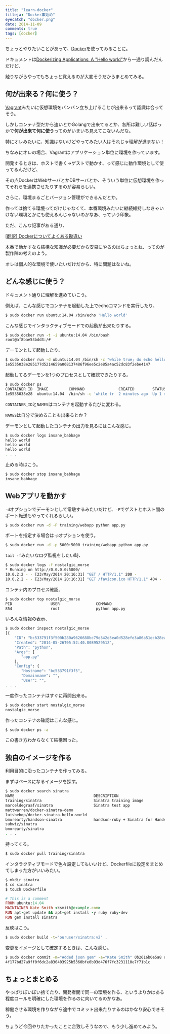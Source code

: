 ```yaml
---
title: "learn-docker"
titleja: "Docker事始め"
eyecatch: "docker.png"
date: 2014-11-09
comments: true
tags: [docker]
---
```


ちょっとやりたいことがあって、[Docker](http://www.docker.com/)を使ってみることに。

ドキュメントは[Dockerizing Applications: A "Hello world"](https://docs.docker.com/userguide/dockerizing/)から一通り読んだんだけど、

触りながらやってもちょっと覚えるのが大変そうだからまとめてみる。

<!-- more -->

## 何が出来る？何に使う？

[Vagrant](https://www.vagrantup.com/)みたいに仮想環境をバンバン立ち上げることが出来るって認識は合ってそう。

しかしコンテナ型だから速いとかGolangで出来てるとか、各所は難しい話ばっかで**何が出来て何に使う**ってのがいまいち見えてこないんだな。

特にオレみたいに、知識はないけどやってみたい人はそれじゃ理解が進まない！

ちなみにオレの場合、Vagrantはアプリケーション単位に環境を作っています。

開発するときは、ホストで書く->ゲストで動かす、って感じに動作環境として使ってるんだけど、

その点DockerはWebサーバとかDBサーバとか、そういう単位に仮想環境を作ってそれらを連携させたりするのが容易らしい。

さらに、環境まるごとバージョン管理ができるんだとか。

作っては捨てる環境ってだけじゃなくて、本番環境みたいに継続維持しなきゃいけない環境とかにも使えるんじゃないのかなあ、っていう印象。

ただ、こんな記事がある通り、

[[翻訳] Dockerについてよくある勘違い](http://techracho.bpsinc.jp/hachi8833/2014_06_16/17982)

本番で動かすなら結構な知識が必要だから安易にやるのはちょっとね、ってのが製作陣の考えのよう。

オレは個人的な環境で使いたいだけだから、特に問題はないね。

## どんな感じに使う？

ドキュメント通りに理解を進めていこう。

例えば、こんな感じでコンテナを起動した上でechoコマンドを実行したり、

``` sh
$ sudo docker run ubuntu:14.04 /bin/echo 'Hello world'
```

こんな感じでインタラクティブモードでの起動が出来たりする。

``` sh
$ sudo docker run -t -i ubuntu:14.04 /bin/bash
root@af8bae53bdd3:/#
```

デーモンとして起動したり、

``` sh
$ sudo docker run -d ubuntu:14.04 /bin/sh -c "while true; do echo hello world; sleep 1; done"
1e5535038e285177d5214659a068137486f96ee5c2e85a4ac52dc83f2ebe4147
```

起動してるデーモンを1つのプロセスとして確認できたりする。

``` sh
$ sudo docker ps
CONTAINER ID  IMAGE         COMMAND               CREATED        STATUS       PORTS NAMES
1e5535038e28  ubuntu:14.04  /bin/sh -c 'while tr  2 minutes ago  Up 1 minute        insane_babbage
```

`CONTAINER_ID`と`NAMES`はコンテナを起動するたびに変わる。

`NAMES`は自分で決めることも出来るとか？

デーモンとして起動したコンテナの出力を見るにはこんな感じ。

``` sh
$ sudo docker logs insane_babbage
hello world
hello world
hello world
. . .
```

止める時はこう。

``` sh
$ sudo docker stop insane_babbage
insane_babbage
```

## Webアプリを動かす

`-d`オプションでデーモンとして常駐するみたいだけど、`-P`でゲストとホスト間のポート転送もやってくれるらしい。

``` sh
$ sudo docker run -d -P training/webapp python app.py
```

ポートを指定する場合は`-p`オプションを使う。

``` sh
$ sudo docker run -d -p 5000:5000 training/webapp python app.py
```

`tail -f`みたいなログ監視をしたい時、

``` sh
$ sudo docker logs -f nostalgic_morse
* Running on http://0.0.0.0:5000/
10.0.2.2 - - [23/May/2014 20:16:31] "GET / HTTP/1.1" 200 -
10.0.2.2 - - [23/May/2014 20:16:31] "GET /favicon.ico HTTP/1.1" 404 -
```

コンテナ内のプロセス確認、

``` sh
$ sudo docker top nostalgic_morse
PID                 USER                COMMAND
854                 root                python app.py
```

いろんな情報の表示、

``` sh
$ sudo docker inspect nostalgic_morse
[{
    "ID": "bc533791f3f500b280a9626688bc79e342e3ea0d528efe3a86a51ecb28ea20",
    "Created": "2014-05-26T05:52:40.808952951Z",
    "Path": "python",
    "Args": [
       "app.py"
    ],
    "Config": {
       "Hostname": "bc533791f3f5",
       "Domainname": "",
       "User": "",
. . .
```

一度作ったコンテナはすぐに再開出来る。

``` sh
$ sudo docker start nostalgic_morse
nostalgic_morse
```

作ったコンテナの確認はこんな感じ。

``` sh
$ sudo docker ps -a
```

この書き方わからなくて結構困った。

## 独自のイメージを作る

利用目的に沿ったコンテナを作ってみる。

まずはベースになるイメージを探す。

``` sh
$ sudo docker search sinatra
NAME                                   DESCRIPTION                                     STARS     OFFICIAL   AUTOMATED
training/sinatra                       Sinatra training image                          0                    [OK]
marceldegraaf/sinatra                  Sinatra test app                                0
mattwarren/docker-sinatra-demo                                                         0                    [OK]
luisbebop/docker-sinatra-hello-world                                                   0                    [OK]
bmorearty/handson-sinatra              handson-ruby + Sinatra for Hands on with D...   0
subwiz/sinatra                                                                         0
bmorearty/sinatra                                                                      0
. . .
```

持ってくる。

``` sh
$ sudo docker pull training/sinatra
```

インタラクティブモードで色々設定してもいいけど、Dockerfileに設定をまとめてしまった方がいいみたい。

``` sh
$ mkdir sinatra
$ cd sinatra
$ touch Dockerfile
```

``` ruby
# This is a comment
FROM ubuntu:14.04
MAINTAINER Kate Smith <ksmith@example.com>
RUN apt-get update && apt-get install -y ruby ruby-dev
RUN gem install sinatra
```

反映はこう。

``` sh
$ sudo docker build -t="ouruser/sinatra:v2" .
```

変更をイメージとして確定するときは、こんな感じ。

``` sh
$ sudo docker commit -m="Added json gem" -a="Kate Smith" 0b2616b0e5a8 ouruser/sinatra:v2
4f177bd27a9ff0f6dc2a830403925b5360bfe0b93d476f7fc3231110e7f71b1c
```

## ちょっとまとめる

やっぱりぽいぽい捨てたり、開発者間で同一の環境を作る、というよりかはある程度ロールを明確にした環境を作るのに向いてるのかなあ。

稼働させる環境を作りながら途中でコミット出来たりするのはかなり安心できそう。

ちょうど今回やりたかったことに合致しそうなので、もう少し進めてみよう。

